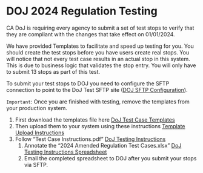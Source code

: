 # DOJ 2024 Regulation Testing

CA DoJ is requiring every agency to submit a set of test stops to verify that they are compliant with the changes that take effect on 01/01/2024.

We have provided Templates to facilitate and speed up testing for you. You should create the test stops before you have users create real stops. You will notice that not every test case results in an actual stop in this system. This is due to business logic that validates the stop entry. You will only have to submit 13 stops as part of this test.

To submit your test stops to DOJ you need to configure the SFTP connection to point to the DoJ Test SFTP site ([DOJ SFTP Configuration](./DOJ-CONFIGURATION.md)).

`Important`: Once you are finished with testing, remove the templates from your production system.

1. First download the templates file here [DoJ Test Case Templates](./assets/TestCaseTemplates.csv)
1. Then upload them to your system using these instructions [Template Upload Instructions](./assets/Ripa%20Template%20Upload%20Instructions.pdff)
1. Follow “Test Case Instructions.pdf” [DoJ Testing Instructions](./assets/Test%20Case%20Instructions.pdf)
   1. Annotate the “2024 Amended Regulation Test Cases.xlsx” [DoJ Testing Instructions Spreadsheet](./assets/2024%20Amended%20Regulation%20Test%20Cases.xlsx)
   1. Email the completed spreadsheet to DOJ after you submit your stops via SFTP.
